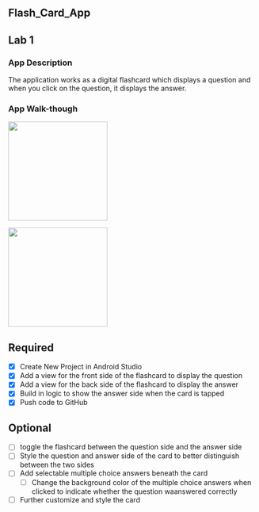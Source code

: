 ## Flash_Card_App

## Lab 1

### App Description
The application works as a digital flashcard which displays a question and when you click on the question, it displays the answer.

### App Walk-though
<img src="https://imgur.com/cSoTJ2N" width=200><br>

<img src="https://i.imgur.com/cSoTJ2N.gif" width=200><br>


## Required
- [x] Create New Project in Android Studio
- [x] Add a view for the front side of the flashcard to display the question
- [x] Add a view for the back side of the flashcard to display the answer
- [x] Build in logic to show the answer side when the card is tapped
- [x] Push code to GitHub
## Optional
- [ ] toggle the flashcard between the question side and the answer side
- [ ] Style the question and answer side of the card to better distinguish between the two sides
- [ ] Add selectable multiple choice answers beneath the card
   - [ ] Change the background color of the multiple choice answers when clicked to indicate whether the question waanswered correctly
- [ ] Further customize and style the card
